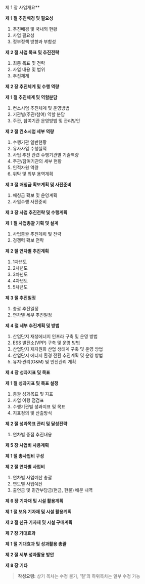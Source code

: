 제 1 장 사업개요** 

**제 1 절 추진배경 및 필요성**
1. 추진배경 및 국내외 현황
2. 사업 필요성
3. 정부정책 방향과 부합성

**제 2 절 사업 목표 및 추진전략**
1. 최종 목표 및 전략
2. 사업 내용 및 범위
3. 추진체계

**제 2 장 추진체계 및 수행 역량**

**제 1 절 추진체계 및 역할분담**
1. 컨소시엄 추진체계 및 운영방법
2. 기관별(주관/참여) 역할 분담
3. 주관, 참여기관 운영방법 및 관리방안

**제 2 절 컨소시엄 세부 역량**
1. 수행기관 일반현황
2. 유사사업 수행실적
3. 사업 추진 관련 수행기관별 기술역량
4. 주관/참여기관의 세부 현황
5. 인적자원 역량
6. 위탁 및 외부 용역계획

**제 3 절 매칭금 확보계획 및 사전준비**
1. 매칭금 확보 및 운영계획
2. 사업수행 사전준비

**제 3 장 사업 추진전략 및 수행계획**

**제 1 절 사업총괄 기획 및 설계**
1. 사업총괄 추진계획 및 전략
2. 경쟁력 확보 전략

**제 2 절 연차별 추진계획**
1. 1차년도
2. 2차년도
3. 3차년도
4. 4차년도
5. 5차년도

**제 3 절 추진일정**
1. 총괄 추진일정
2. 연차별 세부 추진일정

**제 4 절 세부 추진계획 및 방법**
1. 산업단지 재생에너지 인프라 구축 및 운영 방법
2. ESS 발전소(VPP) 구축 및 운영 방법
3. 산업단지 재자원화 산업 생태계 구축 및 운영 방법
4. 산업단지 에너지 환경 전환 추진계획 및 운영 방법
5. 유지·관리(O&M) 및 안전관리 계획

**제 4 장 성과지표 및 목표**

**제 1 절 성과지표 및 목표 설정**
1. 총괄 성과목표 및 지표
2. 사업 이행 점검표
3. 수행기관별 성과지표 및 목표
4. 지표정의 및 산출방식

**제 2 절 성과목표 관리 및 달성전략**
1. 연차별 중점 추진내용

**제 5 장 사업비 사용계획**

**제 1 절 총사업비 구성**

**제 2 절 연차별 사업비**
1. 연차별 사업예산 총괄
2. 연도별 사업예산
3. 출연금 및 민간부담금(현금, 현물) 배분 내역

**제 6 장 기자재 및 시설 활용계획**

**제 1 절 보유 기자재 및 시설 활용계획**

**제 2 절 신규 기자재 및 시설 구매계획**

**제 7 장 기대효과**

**제 1 절 기대효과 및 성과활용 총괄**

**제 2 절 세부 성과활용 방안**

**제 8 장 기타**

> **작성요령:** 상기 목차는 수정 불가, '절'의 하위목차는 일부 수정 가능